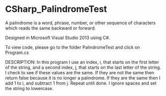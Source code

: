 # CSharp_PalindromeTest
A palindrome is a word, phrase, number, or other sequence of characters which reads the same backward or forward.

Designed in Microsoft Visual Studio 2013 using C#.

To view code, please go to the folder PalindromeTest and click on Program.cs

DESCRIPTION: In this program I use an index, i, that starts on the first letter of the string, and a second index, j, that starts on the last letter of the string.  I check to see if these values are the same.  If they are not the same then return false because it is no longer a palindrome.  If they are the same then I add 1 to i, and subtract 1 from j.  Repeat until done. I ignore spaces and set the string to lowercase.
